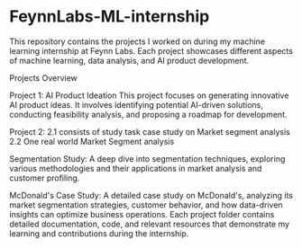 # FeynnLabs-ML-internship
This repository contains the projects I worked on during my machine learning internship at Feynn Labs. Each project showcases different aspects of machine learning, data analysis, and AI product development.

Projects Overview

Project 1:
AI Product Ideation
This project focuses on generating innovative AI product ideas. It involves identifying potential AI-driven solutions, conducting feasibility analysis, and proposing a roadmap for development.

Project 2: 
2.1 consists of study task case study on Market segment analysis
2.2 One real world Market Segment analysis
  
Segmentation Study: A deep dive into segmentation techniques, exploring various methodologies and their applications in market analysis and customer profiling.

McDonald's Case Study: A detailed case study on McDonald's, analyzing its market segmentation strategies, customer behavior, and how data-driven insights can optimize business operations.
Each project folder contains detailed documentation, code, and relevant resources that demonstrate my learning and contributions during the internship.


